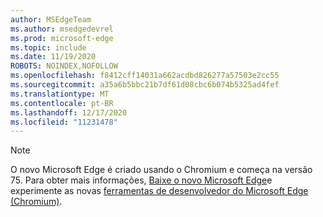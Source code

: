 ```yaml
---
author: MSEdgeTeam
ms.author: msedgedevrel
ms.prod: microsoft-edge
ms.topic: include
ms.date: 11/19/2020
ROBOTS: NOINDEX,NOFOLLOW
ms.openlocfilehash: f8412cff14031a662acdbd826277a57503e2cc55
ms.sourcegitcommit: a35a6b5bbc21b7df61d08cbc6b074b5325ad4fef
ms.translationtype: MT
ms.contentlocale: pt-BR
ms.lasthandoff: 12/17/2020
ms.locfileid: "11231478"
---
```

> [!NOTE]
> O novo Microsoft Edge é criado usando o Chromium e começa na versão 75.  Para obter mais informações, [Baixe o novo Microsoft Edge][MicrosoftNewEdge]e experimente as novas [ferramentas de desenvolvedor do Microsoft Edge (Chromium)][DevtoolsGuideChromium].  

<!-- links -->  

[DevtoolsGuideChromium]: /microsoft-edge/devtools-guide-chromium "Ferramentas de desenvolvedor do Microsoft Edge (Chromium)"  

[MicrosoftNewEdge]: https://www.microsoft.com/edge "Baixar novo navegador Microsoft Edge"  

